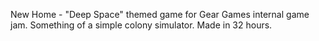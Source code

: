 New Home - "Deep Space" themed game for Gear Games internal game jam. Something of a simple colony simulator. Made in 32 hours.
